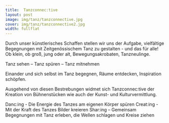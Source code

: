 ```yaml
---
title:  Tanzconnec:tive
layout: post
image: img/tanz/tanzconnective.jpg
cover: img/tanz/tanzconnective2.jpg
width: fullflat
---
```

Durch unser künstlerisches Schaffen stellen wir uns der Aufgabe, vielfältige Begegnungen mit Zeitgenössischem Tanz zu gestalten - und das für alle! Ob klein, ob groß, jung oder alt, Bewegungsakrobaten, Tanzneulinge.

Tanz sehen – Tanz spüren – Tanz mitnehmen

Einander und sich selbst im Tanz begegnen, Räume entdecken, Inspiration schöpfen.

Ausgehend von diesen Bestrebungen widmet sich Tanzconnec:tive der Kreation von Bühnenstücken wie auch der Kunst- und Kulturvermittlung. 


Danc:ing -  Die Energie des Tanzes am eigenen Körper spüren
Creat:ing -  Mit der Kraft des Tanzes Bilder kreieren
Shar:ing – Gemeinsam Begegnungen mit Tanz erleben, die Wellen schlagen und Kreise ziehen
